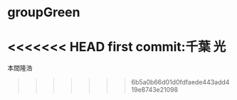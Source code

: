 # groupGreen

<<<<<<< HEAD
first commit:千葉 光
=======
本間隆浩
>>>>>>> 6b5a0b66d01d0fdfaede443add419e8743e21098
